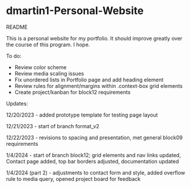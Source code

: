 # dmartin1-Personal-Website
README

This is a personal website for my portfolio.
It should improve greatly over the course of this program.
I hope.

To do:

- Review color scheme
- Review media scaling issues
- Fix unordered lists in Portfolio page and add heading element
- Review rules for alignment/margins within .context-box grid elements
- Create project/kanban for block12 requirements

Updates:

12/20/2023 - added prototype template for testing page layout

12/21/2023 - start of branch format_v2

12/22/2023 - revisions to spacing and presentation, met general block09 requirements

1/4/2024 - start of branch block12; grid elements and nav links updated, Contact page added, top bar borders adjusted, documentation updated

1/4/2024 (part 2) - adjustments to contact form and style, added overflow rule to media query, opened project board for feedback